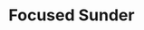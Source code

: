 ---
title: "Focused Sunder"

feat:
  types: ["Psionic"]
  description: |
    You can sense the stress points on others' weapons.
  prerequisite: |
    Str 13, Power Attack, {% feat_link improved-sunder %}.
  benefit: |
    To use this feat, you must expend your psionic focus.

    When you strike at an opponent's weapon, you ignore half of the weapon's total hardness (round down). Total hardness includes any magical or psionic enhancements possessed by the weapon that increase its hardness.
  special: |
    You can also sense the stress points in any hard construction, such as wooden doors or stone walls, and can ignore half of the object's total hardness (round down) when attacking that object.
---
